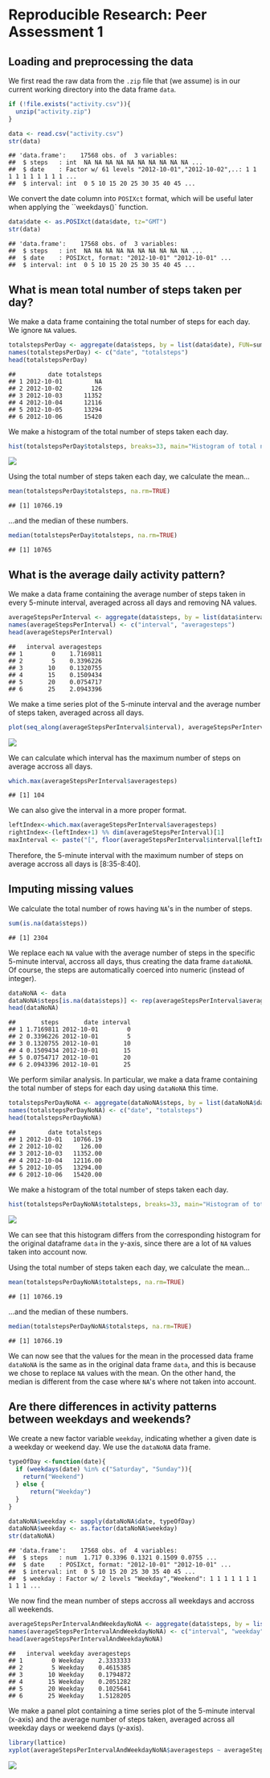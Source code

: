 # Reproducible Research: Peer Assessment 1


## Loading and preprocessing the data

We first read the raw data from the `.zip` file that (we assume) is in our current working directory into the data frame `data`.


```r
if (!file.exists("activity.csv")){
  unzip("activity.zip")
}

data <- read.csv("activity.csv")
str(data)
```

```
## 'data.frame':	17568 obs. of  3 variables:
##  $ steps   : int  NA NA NA NA NA NA NA NA NA NA ...
##  $ date    : Factor w/ 61 levels "2012-10-01","2012-10-02",..: 1 1 1 1 1 1 1 1 1 1 ...
##  $ interval: int  0 5 10 15 20 25 30 35 40 45 ...
```

We convert the date column into `POSIXct` format, which will be useful later when applying the ``weekdays()` function.


```r
data$date <- as.POSIXct(data$date, tz="GMT")
str(data)
```

```
## 'data.frame':	17568 obs. of  3 variables:
##  $ steps   : int  NA NA NA NA NA NA NA NA NA NA ...
##  $ date    : POSIXct, format: "2012-10-01" "2012-10-01" ...
##  $ interval: int  0 5 10 15 20 25 30 35 40 45 ...
```


## What is mean total number of steps taken per day?

We make a data frame containing the total number of steps for each day. We ignore `NA` values.


```r
totalstepsPerDay <- aggregate(data$steps, by = list(data$date), FUN=sum)
names(totalstepsPerDay) <- c("date", "totalsteps")
head(totalstepsPerDay)
```

```
##         date totalsteps
## 1 2012-10-01         NA
## 2 2012-10-02        126
## 3 2012-10-03      11352
## 4 2012-10-04      12116
## 5 2012-10-05      13294
## 6 2012-10-06      15420
```

We make a histogram of the total number of steps taken each day.


```r
hist(totalstepsPerDay$totalsteps, breaks=33, main="Histogram of total number of steps per day", xlab="Total steps per Day", col="darkblue")
```

![](PA1_template_files/figure-html/unnamed-chunk-4-1.png) 

Using the total number of steps taken each day, we calculate the mean...


```r
mean(totalstepsPerDay$totalsteps, na.rm=TRUE)
```

```
## [1] 10766.19
```

...and the median of these numbers.


```r
median(totalstepsPerDay$totalsteps, na.rm=TRUE)
```

```
## [1] 10765
```


## What is the average daily activity pattern?

We make a data frame containing the average number of steps taken in every 5-minute interval, averaged across all days and removing NA values. 


```r
averageStepsPerInterval <- aggregate(data$steps, by = list(data$interval), FUN=mean, na.rm=TRUE)
names(averageStepsPerInterval) <- c("interval", "averagesteps")
head(averageStepsPerInterval)
```

```
##   interval averagesteps
## 1        0    1.7169811
## 2        5    0.3396226
## 3       10    0.1320755
## 4       15    0.1509434
## 5       20    0.0754717
## 6       25    2.0943396
```

We make a time series plot of the 5-minute interval and the average number of steps taken, averaged across all days.


```r
plot(seq_along(averageStepsPerInterval$interval), averageStepsPerInterval$averagesteps, type="l", main="Average number of steps per 5-minute interval", xlab="5-minute interval (1st interval is [00:00-00:05])", ylab="Average number of steps")
```

![](PA1_template_files/figure-html/unnamed-chunk-8-1.png) 

We can calculate which interval has the maximum number of steps on average accross all days.  


```r
which.max(averageStepsPerInterval$averagesteps)
```

```
## [1] 104
```

We can also give the interval in a more proper format.


```r
leftIndex<-which.max(averageStepsPerInterval$averagesteps)
rightIndex<-(leftIndex+1) %% dim(averageStepsPerInterval)[1] 
maxInterval <- paste("[", floor(averageStepsPerInterval$interval[leftIndex]/100), ":", averageStepsPerInterval$interval[leftIndex]%%100, "-", floor(averageStepsPerInterval$interval[rightIndex]/100), ":", averageStepsPerInterval$interval[rightIndex]%%100, "]", sep="")
```
Therefore, the 5-minute interval with the maximum number of steps on average accross all days is [8:35-8:40].


## Imputing missing values

We calculate the total number of rows having `NA`'s in the number of steps.


```r
sum(is.na(data$steps))
```

```
## [1] 2304
```

We replace each `NA` value with the average number of steps in the specific 5-minute interval, accross all days, thus creating the data frame `dataNoNA`. Of course, the steps are automatically coerced into numeric (instead of integer).


```r
dataNoNA <- data
dataNoNA$steps[is.na(data$steps)] <- rep(averageStepsPerInterval$averagesteps, times = dim(data)[1]/(24*60/5))[is.na(data$steps)]
head(dataNoNA)
```

```
##       steps       date interval
## 1 1.7169811 2012-10-01        0
## 2 0.3396226 2012-10-01        5
## 3 0.1320755 2012-10-01       10
## 4 0.1509434 2012-10-01       15
## 5 0.0754717 2012-10-01       20
## 6 2.0943396 2012-10-01       25
```

We perform similar analysis. In particular, we make a data frame containing the total number of steps for each day using `dataNoNA` this time.


```r
totalstepsPerDayNoNA <- aggregate(dataNoNA$steps, by = list(dataNoNA$date), FUN=sum)
names(totalstepsPerDayNoNA) <- c("date", "totalsteps")
head(totalstepsPerDayNoNA)
```

```
##         date totalsteps
## 1 2012-10-01   10766.19
## 2 2012-10-02     126.00
## 3 2012-10-03   11352.00
## 4 2012-10-04   12116.00
## 5 2012-10-05   13294.00
## 6 2012-10-06   15420.00
```

We make a histogram of the total number of steps taken each day.


```r
hist(totalstepsPerDayNoNA$totalsteps, breaks=33, main="Histogram of total number of steps per day without NAs", xlab="Total steps per Day", col="darkgreen")
```

![](PA1_template_files/figure-html/unnamed-chunk-14-1.png) 

We can see that this histogram differs from the corresponding histogram for the original dataframe `data` in the y-axis, since there are a lot of `NA` values taken into account now. 


Using the total number of steps taken each day, we calculate the mean...


```r
mean(totalstepsPerDayNoNA$totalsteps, na.rm=TRUE)
```

```
## [1] 10766.19
```

...and the median of these numbers.


```r
median(totalstepsPerDayNoNA$totalsteps, na.rm=TRUE)
```

```
## [1] 10766.19
```

We can now see that the values for the mean in the processed data frame `dataNoNA` is the same as in the original data frame `data`, and this is because we chose to replace `NA` values with the mean. On the other hand, the median is different from the case where `NA`'s where not taken into account.


## Are there differences in activity patterns between weekdays and weekends?

We create a new factor variable `weekday`, indicating whether a given date is a weekday or weekend day. We use the `dataNoNA` data frame.


```r
typeOfDay <-function(date){
  if (weekdays(date) %in% c("Saturday", "Sunday")){
    return("Weekend")
  } else {
      return("Weekday")
  }
} 

dataNoNA$weekday <- sapply(dataNoNA$date, typeOfDay)
dataNoNA$weekday <- as.factor(dataNoNA$weekday)
str(dataNoNA)
```

```
## 'data.frame':	17568 obs. of  4 variables:
##  $ steps   : num  1.717 0.3396 0.1321 0.1509 0.0755 ...
##  $ date    : POSIXct, format: "2012-10-01" "2012-10-01" ...
##  $ interval: int  0 5 10 15 20 25 30 35 40 45 ...
##  $ weekday : Factor w/ 2 levels "Weekday","Weekend": 1 1 1 1 1 1 1 1 1 1 ...
```

We now find the mean number of steps accross all weekdays and accross all weekends.


```r
averageStepsPerIntervalAndWeekdayNoNA <- aggregate(data$steps, by = list(dataNoNA$interval, dataNoNA$weekday), FUN=mean, na.rm=TRUE)
names(averageStepsPerIntervalAndWeekdayNoNA) <- c("interval", "weekday", "averagesteps")
head(averageStepsPerIntervalAndWeekdayNoNA)
```

```
##   interval weekday averagesteps
## 1        0 Weekday    2.3333333
## 2        5 Weekday    0.4615385
## 3       10 Weekday    0.1794872
## 4       15 Weekday    0.2051282
## 5       20 Weekday    0.1025641
## 6       25 Weekday    1.5128205
```

We make a panel plot containing a time series plot of the 5-minute interval (x-axis) and the average number of steps taken, averaged across all weekday days or weekend days (y-axis).


```r
library(lattice)
xyplot(averageStepsPerIntervalAndWeekdayNoNA$averagesteps ~ averageStepsPerIntervalAndWeekdayNoNA$interval | averageStepsPerIntervalAndWeekdayNoNA$weekday, type="l", ylab="Average number of steps", xlab="5-minute interval \n (1st interval is [00:00-00:05])", main="Average number of steps \n per 5-minute interval", layout(c(1,2,1)))
```

![](PA1_template_files/figure-html/unnamed-chunk-19-1.png) 
